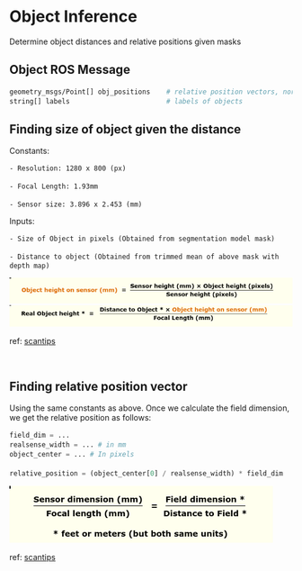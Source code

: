 

# Object Inference
Determine object distances and relative positions given masks


## Object ROS Message

```bash
geometry_msgs/Point[] obj_positions    # relative position vectors, norm is distance
string[] labels                        # labels of objects
```


## Finding size of object given the distance

Constants:

    - Resolution: 1280 x 800 (px)

    - Focal Length: 1.93mm

    - Sensor size: 3.896 x 2.453 (mm)

Inputs: 

    - Size of Object in pixels (Obtained from segmentation model mask)

    - Distance to object (Obtained from trimmed mean of above mask with depth map)

<img src='./assets/obj_height.png'/>

<img src='./assets/real_obj_height.png'/>

ref: [scantips](https://www.scantips.com/lights/subjectdistance.html)

<br/>

## Finding relative position vector

Using the same constants as above.
Once we calculate the field dimension, we get the relative position as follows:
```python
field_dim = ...
realsense_width = ... # in mm
object_center = ... # In pixels

relative_position = (object_center[0] / realsense_width) * field_dim
```



<img src='./assets/field_dim_calc.png'/>

ref: [scantips](https://www.scantips.com/lights/fieldofviewmath.html)
